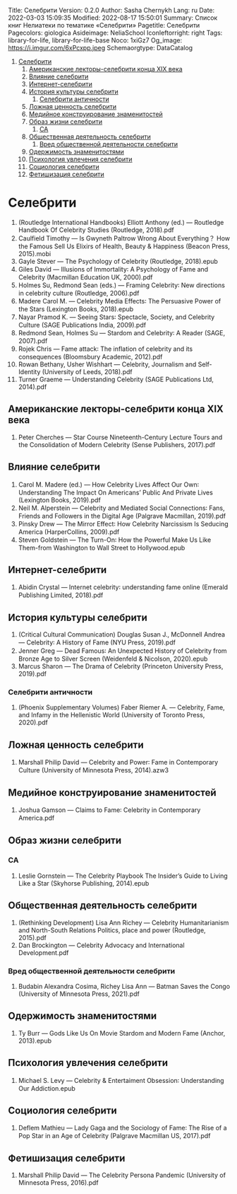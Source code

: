Title: Селебрити
Version: 0.2.0
Author: Sasha Chernykh
Lang: ru
Date: 2022-03-03 15:09:35
Modified: 2022-08-17 15:50:01
Summary: Список книг Нелиатеки по тематике «Селебрити»
Pagetitle: Селебрити
Pagecolors: giologica
Asideimage: NeliaSchool
Iconleftorright: right
Tags: library-for-life, library-for-life-base
Noco: 1xiGz7
Og_image: https://i.imgur.com/6xPcxpp.jpeg
Schemaorgtype: DataCatalog

<!-- MarkdownTOC -->

1. [Селебрити](#Селебрити)
	1. [Американские лекторы-селебрити конца XIX века](#Американские-лекторы-селебрити-конца-XIX-века)
	1. [Влияние селебрити](#Влияние-селебрити)
	1. [Интернет-селебрити](#Интернет-селебрити)
	1. [История культуры селебрити](#История-культуры-селебрити)
		1. [Селебрити античности](#Селебрити-античности)
	1. [Ложная ценность селебрити](#Ложная-ценность-селебрити)
	1. [Медийное конструирование знаменитостей](#Медийное-конструирование-знаменитостей)
	1. [Образ жизни селебрити](#Образ-жизни-селебрити)
		1. [CA](#CA)
	1. [Общественная деятельность селебрити](#Общественная-деятельность-селебрити)
		1. [Вред общественной деятельности селебрити](#Вред-общественной-деятельности-селебрити)
	1. [Одержимость знаменитостями](#Одержимость-знаменитостями)
	1. [Психология увлечения селебрити](#Психология-увлечения-селебрити)
	1. [Социология селебрити](#Социология-селебрити)
	1. [Фетишизация селебрити](#Фетишизация-селебрити)

<!-- /MarkdownTOC -->

<a id="Селебрити"></a>
# Селебрити

1. (Routledge International Handbooks) Elliott Anthony (ed.) — Routledge Handbook Of Celebrity Studies (Routledge, 2018).pdf
1. Caulfield Timothy — Is Gwyneth Paltrow Wrong About Everything？ How the Famous Sell Us Elixirs of Health, Beauty & Happiness (Beacon Press, 2015).mobi
1. Gayle Stever — The Psychology of Celebrity (Routledge, 2018).epub
1. Giles David — Illusions of Immortality꞉ A Psychology of Fame and Celebrity (Macmillan Education UK, 2000).pdf
1. Holmes Su, Redmond Sean (eds.) — Framing Celebrity꞉ New directions in celebrity culture (Routledge, 2006).pdf
1. Madere Carol M. — Celebrity Media Effects꞉ The Persuasive Power of the Stars (Lexington Books, 2018).epub
1. Nayar Pramod K. — Seeing Stars꞉ Spectacle, Society, and Celebrity Culture (SAGE Publications India, 2009).pdf
1. Redmond Sean, Holmes Su — Stardom and Celebrity꞉ A Reader (SAGE, 2007).pdf
1. Rojek Chris — Fame attack꞉ The inflation of celebrity and its consequences (Bloomsbury Academic, 2012).pdf
1. Rowan Bethany, Usher Wishhart — Celebrity, Journalism and Self-Identity (University of Leeds, 2018).pdf
1. Turner Graeme — Understanding Celebrity (SAGE Publications Ltd, 2014).pdf

<a id="Американские-лекторы-селебрити-конца-XIX-века"></a>
## Американские лекторы-селебрити конца XIX века

1. Peter Cherches — Star Course Nineteenth-Century Lecture Tours and the Consolidation of Modern Celebrity (Sense Publishers, 2017).pdf

<a id="Влияние-селебрити"></a>
## Влияние селебрити

1. Carol M. Madere (ed.) — How Celebrity Lives Affect Our Own꞉ Understanding The Impact On Americans’ Public And Private Lives (Lexington Books, 2019).pdf
1. Neil M. Alperstein — Celebrity and Mediated Social Connections꞉ Fans, Friends and Followers in the Digital Age (Palgrave Macmillan, 2019).pdf
1. Pinsky Drew — The Mirror Effect꞉ How Celebrity Narcissism Is Seducing America (HarperCollins, 2009).pdf
1. Steven Goldstein — The Turn-On꞉ How the Powerful Make Us Like Them-from Washington to Wall Street to Hollywood.epub

<a id="Интернет-селебрити"></a>
## Интернет-селебрити

1. Abidin Crystal — Internet celebrity꞉ understanding fame online (Emerald Publishing Limited, 2018).pdf

<a id="История-культуры-селебрити"></a>
## История культуры селебрити

1. (Critical Cultural Communication) Douglas Susan J., McDonnell Andrea — Celebrity꞉ A History of Fame (NYU Press, 2019).pdf
1. Jenner Greg — Dead Famous꞉ An Unexpected History of Celebrity from Bronze Age to Silver Screen (Weidenfeld & Nicolson, 2020).epub
1. Marcus Sharon — The Drama of Celebrity (Princeton University Press, 2019).pdf

<a id="Селебрити-античности"></a>
### Селебрити античности

1. (Phoenix Supplementary Volumes) Faber Riemer A. — Celebrity, Fame, and Infamy in the Hellenistic World (University of Toronto Press, 2020).pdf

<a id="Ложная-ценность-селебрити"></a>
## Ложная ценность селебрити

1. Marshall Philip David — Celebrity and Power꞉ Fame in Contemporary Culture (University of Minnesota Press, 2014).azw3

<a id="Медийное-конструирование-знаменитостей"></a>
## Медийное конструирование знаменитостей

1. Joshua Gamson — Claims to Fame꞉ Celebrity in Contemporary America.pdf

<a id="Образ-жизни-селебрити"></a>
## Образ жизни селебрити

<a id="CA"></a>
### CA

1. Leslie Gornstein — The Celebrity Playbook The Insider’s Guide to Living Like a Star (Skyhorse Publishing, 2014).epub

<a id="Общественная-деятельность-селебрити"></a>
## Общественная деятельность селебрити

1. (Rethinking Development) Lisa Ann Richey — Celebrity Humanitarianism and North-South Relations Politics, place and power (Routledge, 2015).pdf
1. Dan Brockington — Celebrity Advocacy and International Development.pdf

<a id="Вред-общественной-деятельности-селебрити"></a>
### Вред общественной деятельности селебрити

1. Budabin Alexandra Cosima, Richey Lisa Ann — Batman Saves the Congo (University of Minnesota Press, 2021).pdf

<a id="Одержимость-знаменитостями"></a>
## Одержимость знаменитостями

1. Ty Burr — Gods Like Us On Movie Stardom and Modern Fame (Anchor, 2013).epub

<a id="Психология-увлечения-селебрити"></a>
## Психология увлечения селебрити

1. Michael S. Levy — Celebrity & Entertaiment Obsession꞉ Understanding Our Addiction.epub

<a id="Социология-селебрити"></a>
## Социология селебрити

1. Deflem Mathieu — Lady Gaga and the Sociology of Fame꞉ The Rise of a Pop Star in an Age of Celebrity (Palgrave Macmillan US, 2017).pdf

<a id="Фетишизация-селебрити"></a>
## Фетишизация селебрити

1. Marshall Philip David — The Celebrity Persona Pandemic (University of Minnesota Press, 2016).pdf
